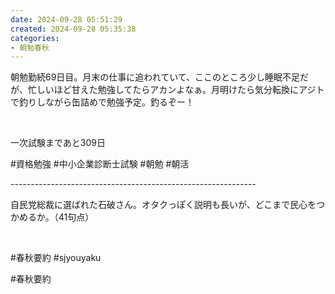 ```yaml
---
date: 2024-09-28 05:51:29
created: 2024-09-28 05:35:38
categories:
- 朝勉春秋
---
```


朝勉勤続69日目。月末の仕事に追われていて、ここのところ少し睡眠不足だが、忙しいほど甘えた勉強してたらアカンよなぁ。月明けたら気分転換にアジトで釣りしながら缶詰めで勉強予定。釣るぞー！

<br>

一次試験まであと309日

#資格勉強 #中小企業診断士試験 #朝勉 #朝活

\-------------------------------------------------------------

自民党総裁に選ばれた石破さん。オタクっぽく説明も長いが、どこまで民心をつかめるか。（41句点）

<br>

#春秋要約 #sjyouyaku

#春秋要約